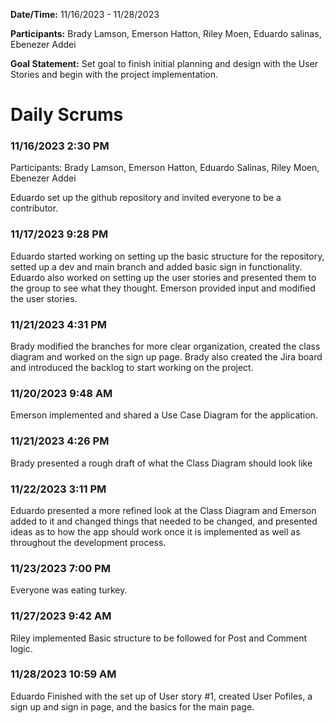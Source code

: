 **Date/Time:** 11/16/2023 - 11/28/2023

**Participants:** Brady Lamson, Emerson Hatton, Riley Moen, Eduardo salinas, Ebenezer Addei

**Goal Statement:** Set goal to finish initial planning and design with the User Stories and begin with the project implementation.

# Daily Scrums

###  11/16/2023 2:30 PM
Participants: Brady Lamson, Emerson Hatton, Eduardo Salinas, Riley Moen, Ebenezer Addei

Eduardo set up the github repository and invited everyone to be a contributor.

###  11/17/2023 9:28 PM

Eduardo started working on setting up the basic structure for the repository, setted up a dev and main branch and added basic sign in functionality. Eduardo also worked on setting up the user stories and presented them to the group to see what they thought. Emerson provided input and modified the user stories.

### 11/21/2023 4:31 PM

Brady modified the branches for more clear organization, created the class diagram and worked on the sign up page. Brady also created the Jira board and introduced the backlog  to start working on the project.

### 11/20/2023 9:48 AM

Emerson implemented and shared a Use Case Diagram for the application.

### 11/21/2023 4:26 PM

Brady presented a rough draft of what the Class Diagram should look like

### 11/22/2023 3:11 PM

Eduardo presented a more refined look at the Class Diagram and Emerson added to it and changed things that needed to be changed, and presented ideas as to how the app should work once it is implemented as well as throughout the development process.

### 11/23/2023 7:00 PM

Everyone was eating turkey.

### 11/27/2023 9:42 AM

Riley implemented Basic structure to be followed for Post and Comment logic.

### 11/28/2023 10:59 AM

Eduardo Finished with the set up of User story #1, created User Pofiles, a sign up and sign in page, and the basics for the main page.